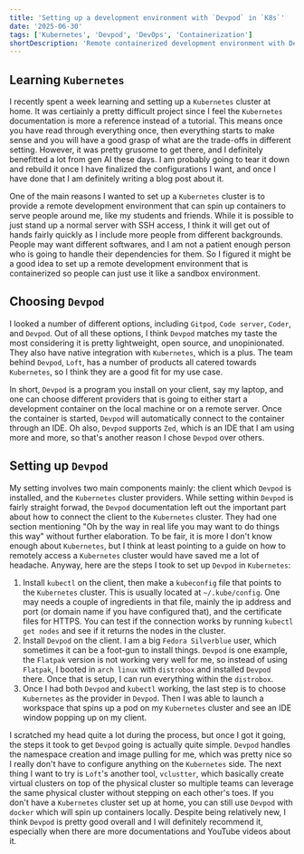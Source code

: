 ```yaml
---
title: 'Setting up a development environment with `Devpod` in `K8s`'
date: '2025-06-30'
tags: ['Kubernetes', 'Devpod', 'DevOps', 'Containerization']
shortDescription: 'Remote containerized development environment with Devpod in Kubernetes'
---
```


## Learning `Kubernetes`

I recently spent a week learning and setting up a `Kubernetes` cluster at home. It was certiainly a pretty difficult project since I feel the `Kubernetes` documentation is more a reference instead of a tutorial.
This means once you have read through everything once, then everything starts to make sense and you will have a good grasp of what are the trade-offs in different setting. However, it was pretty grusome to get there, and I definitely benefitted a lot from gen AI these days.
I am probably going to tear it down and rebuild it once I have finalized the configurations I want, and once I have done that I am definitely writing a blog post about it.

One of the main reasons I wanted to set up a `Kubernetes` cluster is to provide a remote development environment that can spin up containers to serve people around me,
like my students and friends. While it is possible to just stand up a normal server with SSH access, I think it will get out of hands fairly quickly as I include more people from different backgrounds.
People may want different softwares, and I am not a patient enough person who is going to handle their dependencies for them. So I figured it might be a good idea to set up a remote development environment that is containerized so people can just use it like a sandbox environment.

## Choosing `Devpod`

I looked a number of different options, including `Gitpod`, `Code server`, `Coder`, and `Devpod`. Out of all these options, I think `Devpod` matches my taste the most considering it is pretty lightweight, open source, and unopinionated. They also have native integration with `Kubernetes`, which is a plus. The team behind `Devpod`, `Loft`, has a number of products all catered towards `Kubernetes`, so I think they are a good fit for my use case.

In short, `Devpod` is a program you install on your client, say my laptop, and one can choose different providers that is going to either start a development container on the local machine or on a remote server. Once the container is started, `Devpod` will automatically connect to the container through an IDE. Oh also, `Devpod` supports `Zed`, which is an IDE that I am using more and more, so that's another reason I chose `Devpod` over others.

## Setting up `Devpod`

My setting involves two main components mainly: the client which `Devpod` is installed, and the `Kubernetes` cluster providers. While setting within `Devpod` is fairly straight forwad, the `Devpod` documentation left out the important part about how to connect the client to the `Kubernetes` cluster. They had one section mentioning "Oh by the way in real life you may want to do things this way" without further elaboration. To be fair, it is more I don't know enough about `Kubernetes`, but I think at least pointing to a guide on how to remotely access a `Kubernetes` cluster would have saved me a lot of headache. Anyway, here are the steps I took to set up `Devpod` in `Kubernetes`:

1. Install `kubectl` on the client, then make a `kubeconfig` file that points to the `Kubernetes` cluster. This is usually located at `~/.kube/config`. One may needs a couple of ingredients in that file, mainly the ip address and port (or domain name if you have configured that), and the certificate files for HTTPS. You can test if the connection works by running `kubectl get nodes` and see if it returns the nodes in the cluster.
2. Install `Devpod` on the client. I am a big `Fedora Silverblue` user, which sometimes it can be a foot-gun to install things. `Devpod` is one example, the `Flatpak` version is not working very well for me, so instead of using `Flatpak`, I booted in `arch linux` with `distrobox` and installed `Devpod` there. Once that is setup, I can run everything within the `distrobox`.
3. Once I had both `Devpod` and `kubectl` working, the last step is to choose `Kubernetes` as the provider in `Devpod`. Then I was able to launch a workspace that spins up a pod on my `Kubernetes` cluster and see an IDE window popping up on my client.

I scratched my head quite a lot during the process, but once I got it going, the steps it took to get `Devpod` going is actually quite simple. `Devpod` handles the namespace creation and image pulling for me, which was pretty nice so I really don't have to configure anything on the `Kubernetes` side. The next thing I want to try is `Loft`'s another tool, `vclustter`, which basically create virtual clusters on top of the physical cluster so multiple teams can leverage the same physical cluster without stepping on each other's toes. If you don't have a `Kubernetes` cluster set up at home, you can still use `Devpod` with `docker` which will spin up containers locally. Despite being relatively new, I think `Devpod` is pretty good overall and I will definitely recommend it, especially when there are more documentations and YouTube videos about it.
